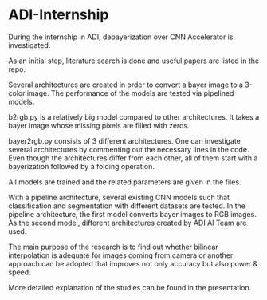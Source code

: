 # ADI-Internship

During the internship in ADI, debayerization over CNN Accelerator is investigated.

As an initial step, literature search is done and useful papers are listed in the repo.

Several architectures are created in order to convert a bayer image to a 3-color image. The performance of the models are tested via pipelined models.

b2rgb.py is a relatively big model compared to other architectures. It takes a bayer image whose missing pixels are filled with zeros.

bayer2rgb.py consists of 3 different architectures. One can investigate several architectures by commenting out the necessary lines in the code. Even though the architectures differ from each other, all of them start with a bayerization followed by a folding operation.

All models are trained and the related parameters are given in the files.

With a pipeline architecture, several existing CNN models such that classification and segmentation with different datasets are tested. In the pipeline architecture, the first model converts bayer images to RGB images. As the second model, different architectures created by ADI AI Team are used.

The main purpose of the research is to find out whether bilinear interpolation is adequate for images coming from camera or another approach can be adopted that improves not only accuracy but also power & speed.

More detailed explanation of the studies can be found in the presentation. 

